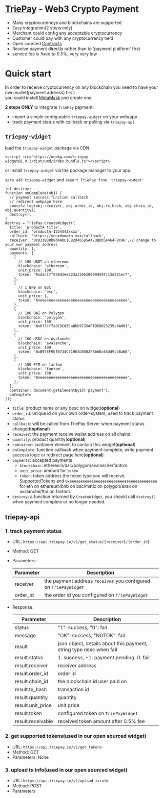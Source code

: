 # [TriePay](https://triepay.io) - Web3 Crypto Payment

- Many cryptocurrencys and blockchains are supported
- Easy integration(2 steps only)
- Merchant could config any acceptable cryptocurrency
- Customer could pay with any cryptocurrency held
- Open sourced [Contracts](https://github.com/TriePay/triepay-contracts#contract-addresses)
- Receive payment directly rather than to 'payment platform' first
- service fee is fixed to 0.5%, very very low

# Quick start

In order to receive cryptocurrency on any blockchain you need to have your own wallet(payment address) first:  
you could install [MetaMask](https://metamask.io/download/) and create one.

**2 steps ONLY** to integrate `TriePay` payment:
- import a simple configurable `triepay-widget` on your web/app
- track payment status with callback or polling via `triepay-api`

## `triepay-widget`

load the `triepay-widget` package via CDN:  

`<script src="https://unpkg.com/triepay-widget@1.0.3/dist/umd/index.bundle.js"></script>`

or install `triepay-widget` via the package manager to your app:  

`yarn add triepay-widget` and `import TriePay from 'triepay-widget'`

```
let destroy;
function onComplete(obj) {
  // payment success function callback
  // redirect webpage here
  console.log(obj.receiver, obj.order_id, obj.tx_hash, obj.chain_id, obj.quantity);
  destroy();
}
destroy = TriePay.CreateWidget({
  title: 'productA title',
  order_id: 'productA-1234543xxxx',
  callback: 'https://yourdomain.xxx/callback',
  receiver: '0xD33BD0b0d4AbC1C82d46595AA73BDb5e464F0c46',// change to your own payment address
  quantity: 1,
  payments: [
    {
      // 100 USDT on ethereum
      blockchain: 'ethereum',
      unit_price: 100,
      token: '0xdac17f958d2ee523a2206206994597c13d831ec7',
    },
    {
      // 1 BNB on BSC
      blockchain: 'bsc',
      unit_price: 1,
      token: '0xeeeeeeeeeeeeeeeeeeeeeeeeeeeeeeeeeeeeeeee',
    },
    {
      // 100 DAI on Polygon
      blockchain: 'polygon',
      unit_price: 100,
      token: '0x8f3Cf7ad23Cd3CaDbD9735AFf958023239c6A063',
    },
    {
      // 100 USDC on Avalanche
      blockchain: 'avalanche',
      unit_price: 100,
      token: '0xB97EF9Ef8734C71904D8002F8b6Bc66Dd9c48a6E',
    },
    {
      // 100 FTM on fantom
      blockchain: 'fantom',
      unit_price: 100,
      token: '0xeeeeeeeeeeeeeeeeeeeeeeeeeeeeeeeeeeeeeeee',
    },
  ],
  container: document.getElementById('payment'),
  onComplete
});
```

- `title`: product name or any desc on widget(**optional**)
- `order_id`: unique id on your own order-system, used to track payment status
- `callback`: will be called from TriePay Server when payment status changed(**optional**)
- `receiver`: the payment receive wallet address on all chains
- `quantity`: product quantity(**optional**)
- `container`: container element to contain this widget(**optional**)
- `onComplete`: function callback when payment complete, write payment success logic or redirect page here(**optional**)
- `payments`: accepted payments
  - `blockchain`: ethereum/bsc/polygon/avalanche/fantom
  - `unit_price`: amount for `token`
  - `token`: token address the token type you will receive. [SupportedTokens](https://api.triepay.io/v1/get_tokens) and `0xeeeeeeeeeeeeeeeeeeeeeeeeeeeeeeeeeeeeeeee` for eth on ethereum/bnb on bsc/matic on polygon/avax on avalanche/ftm on fantom.
- `destroy`: a function returned by `CreateWidget`, you should call `destroy()` when payment complete or no longer needed.

## triepay-api

### 1. track payment status
- URL: `https://api.triepay.io/v1/get_status/{receiver}/{order_id}`
- Method: GET
- Parameters:

  Parameter | Description
  ---|---
  receiver | the payment address `receiver` you configured on `TriePayWidget`
  order_id | the order id you configured on `TriePayWidget`
- Response:

  Parameter | Description
  ---|---
  status | "1": success, "0": fail
  message | "OK": success, "NOTOK": fail
  result | json object, details about this payment, string type desc when fail
  result.status   | 1: success, -1: payment pending, 0: fail
  result.receiver | receiver address
  result.order_id | order id
  result.chain_id | the blockchain id user paid on
  result.tx_hash  | transaction id
  result.quantity | quantity
  result.unit_price | unit price
  result.token | configured token on `TriePayWidget`
  result.receivable | received token amount after 0.5% fee
  
### 2. get supported tokens(used in our open sourced widget)
- URL: `https://api.triepay.io/v1/get_tokens`
- Method: GET
- Parameters: None

### 3. upload tx info(used in our open sourced widget)
- URL: `https://api.triepay.io/v1/upload_txinfo`
- Method: POST
- Parameters
